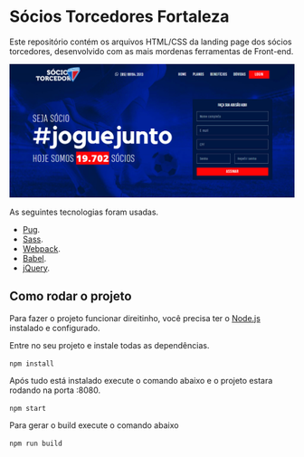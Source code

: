 # Sócios Torcedores Fortaleza
Este repositório contém os arquivos HTML/CSS da landing page dos sócios torcedores, desenvolvido com as mais mordenas ferramentas de Front-end.

![alt text](https://github.com/allefbr/socios-torcedores/blob/master/preview.jpg "Preview da landing page")

As seguintes tecnologias foram usadas.
*   [Pug](https://pugjs.org/api/getting-started.html).
*   [Sass](http://sass-lang.com/).
*   [Webpack](https://webpack.js.org/).
*   [Babel](https://babeljs.io/).
*   [jQuery](https://jquery.com/).


## Como rodar o projeto
Para fazer o projeto funcionar direitinho, você precisa ter o [Node.js](https://nodejs.org/en/) instalado e configurado.

Entre no seu projeto e instale todas as dependências.

`npm install`

Após tudo está instalado execute o comando abaixo e o projeto estara rodando na porta :8080.

`npm start`

Para gerar o build execute o comando abaixo

`npm run build`
